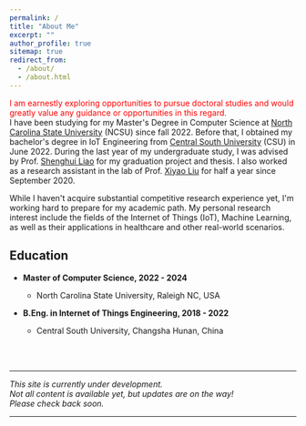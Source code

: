 ```yaml
---
permalink: /
title: "About Me"
excerpt: ""
author_profile: true
sitemap: true
redirect_from: 
  - /about/
  - /about.html
---
```

<font color="red"> I am earnestly exploring opportunities to pursue doctoral studies and would greatly value any guidance or opportunities in this regard. </font>
<br>
I have been studying for my Master's Degree in Computer Science at <a href="https://www.ncsu.edu" target="_blank" class="noUnderline">North Carolina State University</a> (NCSU) since fall 2022. 
Before that, I obtained my bachelor's degree in IoT Engineering from <a href="https://www.csu.edu.cn/" target="_blank" class="noUnderline">Central South University</a> (CSU) in June 2022. 
During the last year of my undergraduate study, I was advised by Prof. <a href="https://faculty.csu.edu.cn/liaoshenghui/en/index/6801/list/index.htm" target="_blank" class="noUnderline">Shenghui Liao</a> for my graduation project and thesis.
I also worked as a research assistant in the lab of Prof. <a href="https://faculty.csu.edu.cn/liuxiyao/en/index/40230/list/index.htm" target="_blank" class="noUnderline">Xiyao Liu</a> for half a year since September 2020.

While I haven't acquire substantial competitive research experience yet, I'm working hard to prepare for my academic path. 
My personal research interest include the fields of the Internet of Things (IoT), Machine Learning, as well as their applications in healthcare and other real-world scenarios.

Education
------
- **Master of Computer Science, 2022 - 2024**
    - North Carolina State University, Raleigh NC, USA

- **B.Eng. in Internet of Things Engineering, 2018 - 2022**
    - Central South University, Changsha Hunan, China

<br>
<br>
<hr>

*This site is currently under development. 
<br>Not all content is available yet, but updates are on the way! 
<br >Please check back soon.*

<hr>

<!--
Recent News
------
**Jan 9, 2023** - First day of 2023 Spring semester in NCSU.
\
**Aug 22, 2022** - International Student Orientation in NCSU.
\
**Aug 8, 2022** - I arrived in Raleigh from China.
\
**Jun 19, 2022** - I graduated from CSU.
-->

